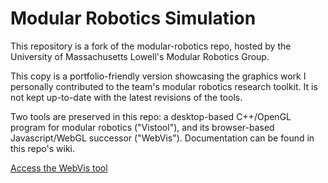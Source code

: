 # Modular Robotics Simulation

This repository is a fork of the modular-robotics repo, hosted by the University of Massachusetts Lowell's Modular Robotics Group.

This copy is a portfolio-friendly version showcasing the graphics work I personally contributed to the team's modular robotics research toolkit. It is not kept up-to-date with the latest revisions of the tools.

Two tools are preserved in this repo: a desktop-based C++/OpenGL program for modular robotics ("Vistool"), and its browser-based Javascript/WebGL successor ("WebVis"). Documentation can be found in this repo's wiki.

[Access the WebVis tool](https://kestrel280.github.io/modular-robotics-visualization/WebVis/index.html)